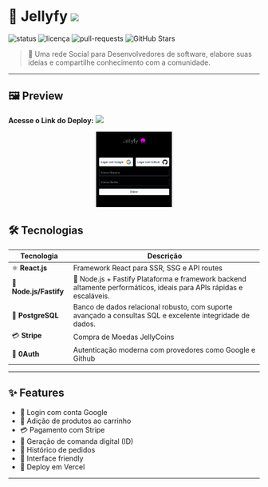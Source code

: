 # 🚀 Jellyfy <img src="https://jellyfyproject.vercel.app/assets/logo-jellyfy-DUknvvfn.svg" width="30" />

![status](https://img.shields.io/badge/status-Development-gray?style=flat-square)
![licença](https://img.shields.io/badge/license-MIT-green?style=flat-square)
![pull-requests](https://img.shields.io/badge/PRs-bem%20vindos-brightgreen?style=flat-square)
![GitHub Stars](https://img.shields.io/github/stars/seuusuario/repositorio?style=social)

> 🧾 Uma rede Social para Desenvolvedores de software, elabore suas ideias e compartilhe conhecimento com a comunidade.


---

## 🖼️ Preview
<p>
  <strong>Acesse o Link do Deploy:</strong>
  <a href="https://jellyfyproject.vercel.app" target="_blank">
    <img src="https://img.shields.io/badge/🚀%20Deploy%20na%20Vercel-000000?style=for-the-badge&logo=vercel&logoColor=white" />
  </a>
</p>

<div align="center">
  <img src="screen.png" alt="Preview da Home" width="30%" />
</div>


## 🛠️ Tecnologias

| Tecnologia     | Descrição |
|----------------|-----------|
| ⚛️ **React.js**      | Framework React para SSR, SSG e API routes |
| 🐇 **Node.js/Fastify**      | 🐇 Node.js + Fastify	Plataforma e framework backend altamente performáticos, ideais para APIs rápidas e escaláveis. |
|🐘 **PostgreSQL**| Banco de dados relacional robusto, com suporte avançado a consultas SQL e excelente integridade de dados. |
| 💳 **Stripe**       | Compra de Moedas JellyCoins |
| 🔐 **0Auth**  | Autenticação moderna com provedores como Google e Github |

---

## ✨ Features

- 🔐 Login com conta Google
- 🛒 Adição de produtos ao carrinho
- 💳 Pagamento com Stripe
- 📄 Geração de comanda digital (ID)
- 🧾 Histórico de pedidos
- 📱 Interface friendly
- 🚀 Deploy em Vercel
---
